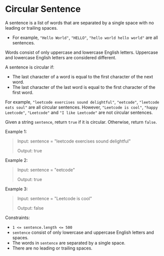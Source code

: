 # Circular Sentence

A sentence is a list of words that are separated by a single space with no leading or trailing spaces.

- For example, `"Hello World"`, `"HELLO"`, `"hello world hello world"` are all sentences.

Words consist of only uppercase and lowercase English letters. Uppercase and lowercase English letters are considered
different.

A sentence is circular if:

- The last character of a word is equal to the first character of the next word.
- The last character of the last word is equal to the first character of the first word.

For example, `"leetcode exercises sound delightful"`, `"eetcode"`, `"leetcode eats soul"` are all circular sentences.
However, `"Leetcode is cool"`, `"happy Leetcode"`, `"Leetcode"` and `"I like Leetcode"` are not circular sentences.

Given a string `sentence`, return `true` if it is circular. Otherwise, return `false`.

Example 1:

> Input: sentence = "leetcode exercises sound delightful"
> 
> Output: true

Example 2:

> Input: sentence = "eetcode"
> 
> Output: true

Example 3:

> Input: sentence = "Leetcode is cool"
> 
> Output: false

Constraints:

- `1 <= sentence.length <= 500`
- `sentence` consist of only lowercase and uppercase English letters and spaces.
- The words in `sentence` are separated by a single space.
- There are no leading or trailing spaces.
